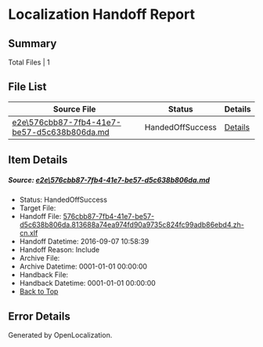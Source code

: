 # <a name='report-top'></a> Localization Handoff Report

## Summary
 Total Files | 1

## File List
 Source File | Status | Details 
 ----------- | ------ | ------- 
 [e2e\576cbb87-7fb4-41e7-be57-d5c638b806da.md](https://github.com/OpenLocalizationTestOrg/ol-test0/blob/935d153f1ef8a9781c26755fcbe4a612c47c4acc/e2e/576cbb87-7fb4-41e7-be57-d5c638b806da.md) | HandedOffSuccess | [Details](#8113ad9bb30b8a52a2a008faada800011dbad71b2)

## Item Details
##### <a name='8113ad9bb30b8a52a2a008faada800011dbad71b2'></a> Source: [e2e\576cbb87-7fb4-41e7-be57-d5c638b806da.md](https://github.com/OpenLocalizationTestOrg/ol-test0/blob/935d153f1ef8a9781c26755fcbe4a612c47c4acc/e2e/576cbb87-7fb4-41e7-be57-d5c638b806da.md)
* Status: HandedOffSuccess
* Target File: 
* Handoff File: [576cbb87-7fb4-41e7-be57-d5c638b806da.813688a74ea974fd90a9735c824fc99adb86ebd4.zh-cn.xlf](https://github.com/OpenLocalizationTestOrg/ol-test0-handoff/blob/12ffd13a1ab9bb16427b6892f3c27d1eb7890dfd/ol-handoff/OpenLocalizationTestOrg/ol-test0-zhcn/ci/ht/576cbb87-7fb4-41e7-be57-d5c638b806da.813688a74ea974fd90a9735c824fc99adb86ebd4.zh-cn.xlf)
* Handoff Datetime: 2016-09-07 10:58:39
* Handoff Reason: Include
* Archive File: 
* Archive Datetime: 0001-01-01 00:00:00
* Handback File: 
* Handback Datetime: 0001-01-01 00:00:00
* [Back to Top](#report-top)


## Error Details

Generated by OpenLocalization.
